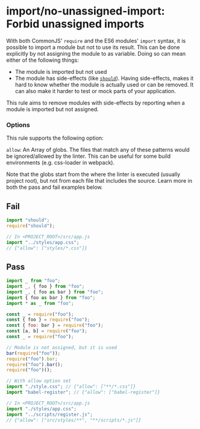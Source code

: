 # import/no-unassigned-import: Forbid unassigned imports

With both CommonJS' `require` and the ES6 modules' `import` syntax, it is
possible to import a module but not to use its result. This can be done
explicitly by not assigning the module to as variable. Doing so can mean either
of the following things:

- The module is imported but not used
- The module has side-effects (like
  [`should`](https://www.npmjs.com/package/should)). Having side-effects, makes
  it hard to know whether the module is actually used or can be removed. It can
  also make it harder to test or mock parts of your application.

This rule aims to remove modules with side-effects by reporting when a module is
imported but not assigned.

### Options

This rule supports the following option:

`allow`: An Array of globs. The files that match any of these patterns would be
ignored/allowed by the linter. This can be useful for some build environments
(e.g. css-loader in webpack).

Note that the globs start from the where the linter is executed (usually project
root), but not from each file that includes the source. Learn more in both the
pass and fail examples below.

## Fail

```js
import "should";
require("should");

// In <PROJECT_ROOT>/src/app.js
import "../styles/app.css";
// {"allow": ["styles/*.css"]}
```

## Pass

```js
import _ from "foo";
import _, { foo } from "foo";
import _, { foo as bar } from "foo";
import { foo as bar } from "foo";
import * as _ from "foo";

const _ = require("foo");
const { foo } = require("foo");
const { foo: bar } = require("foo");
const [a, b] = require("foo");
const _ = require("foo");

// Module is not assigned, but it is used
bar(require("foo"));
require("foo").bar;
require("foo").bar();
require("foo")();

// With allow option set
import "./style.css"; // {"allow": ["**/*.css"]}
import "babel-register"; // {"allow": ["babel-register"]}

// In <PROJECT_ROOT>/src/app.js
import "./styles/app.css";
import "../scripts/register.js";
// {"allow": ["src/styles/**", "**/scripts/*.js"]}
```
